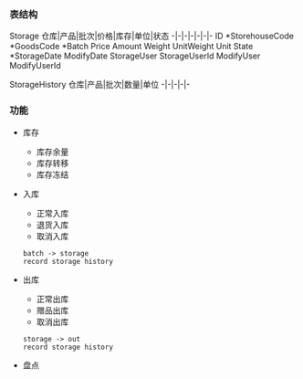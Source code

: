 ### 表结构
Storage
仓库|产品|批次|价格|库存|单位|状态
-|-|-|-|-|-|-
ID *StorehouseCode *GoodsCode *Batch Price Amount Weight UnitWeight Unit State *StorageDate ModifyDate StorageUser StorageUserId ModifyUser ModifyUserId




StorageHistory
仓库|产品|批次|数量|单位
-|-|-|-|-
### 功能
- 库存
    - 库存余量
    - 库存转移
    - 库存冻结

- 入库
    - 正常入库
    - 退货入库
    - 取消入库
  ```
  batch -> storage
  record storage history
  ```
- 出库
    - 正常出库
    - 赠品出库
    - 取消出库
  ```
  storage -> out 
  record storage history
  ```
- 盘点



